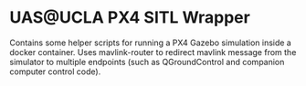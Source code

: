 # UAS@UCLA PX4 SITL Wrapper
Contains some helper scripts for running a PX4 Gazebo simulation inside a docker container. Uses mavlink-router to redirect mavlink message from the simulator to multiple endpoints (such as QGroundControl and companion computer control code).
